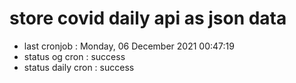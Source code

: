 # store covid daily api as json data

- last cronjob : Monday, 06 December 2021 00:47:19
- status og cron : success
- status daily cron : success
      
      